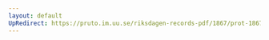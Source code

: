 ```yaml
---
layout: default
UpRedirect: https://pruto.im.uu.se/riksdagen-records-pdf/1867/prot-1867--ak--426/prot-1867--ak--426_070.pdf
---
```

